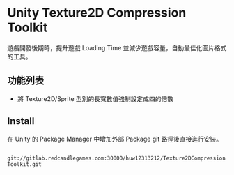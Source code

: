 # Unity Texture2D Compression Toolkit

遊戲開發後期時，提升遊戲 Loading Time 並減少遊戲容量，自動最佳化圖片格式的工具。

## 功能列表

- 將 Texture2D/Sprite 型別的長寬數值強制設定成四的倍數


## Install

在 Unity 的 Package Manager 中增加外部 Package git 路徑後直接進行安裝。

` git://gitlab.redcandlegames.com:30000/huw12313212/Texture2DCompressionToolkit.git`

